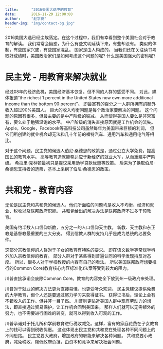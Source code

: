 ```yaml
---
title:      "2016美国大选中的教育"
date:       2016-11-29 12:00:00
author:     "赵学良"
header-img: "img/contact-bg.jpg"
---
```


2016美国大选已经尘埃落定。在这个过程中，我们有幸看到整个美国社会对于教育的解读。
我们常常会疑惑，为什么有些文明延续下来，有些却没有。
类似的体制，有些国家兴盛，有些国家混乱。
国家是由人构成的。
当我们还在关注读书考取好成绩时，美国政治家们是如何考虑这个问题的呢? 什么是美国强大的密码呢?

# 民主党 - 用教育来解决就业

经过08年的经济危机，美国经济基本恢复。但不同的人群的感受不同。
对此，媒体报道“the richest 1 percent in the United States now own more additional income than the bottom 90 percent”。
即最富有的百分之一人群所拥有的额外收入超过90%美国人。
巨大的收入均衡问题是每个政治家要解决的问题。
这个问题的原因有很多，但最主要的是中产阶级的锐减。
从而使得美国人要么是非常富有，要么处于勉强温饱的水平。
中产阶级的消失直接原因就是工作机会的流失。
Apple，Google，Facebook等高科技公司虽然每年为美国带来巨额的利润，
但它们所创建的就业机会却无法和几十年前的福特汽车、通用汽车和通用电气等相比。

对于这个问题，民主党的候选人伯尼·桑德思的政策是，通过公立大学免费，提高国民的教育水平。
高等教育造就能够适应于新经济的就业大军，从而重建中产阶级。
希拉里·克林顿最初只是提议采用助学贷款优惠等政策。
后来为了换取伯尼·桑德思支持者的选票，基本上采纲了伯尼·桑德思的政策。

# 共和党 - 教育内容

无论是民主党和共和党的候选人，他们所面临的问题均是收入不均衡、经济和就业、税收以及联邦政府职能。
共和党给出的解决办法是联邦政府不过多干预教育。

美国有约半数人口信仰新教，五分之一的人口信仰天主教。
新教、天主教和东正教是基督教最重要的三大分支。
得到信教人群的支持几乎是成为总统的必要条件。

这部分宗教信仰的人群对于子女的教育有特殊的要求。
即在语文数学等常规学科外加入宗教信仰的教育。
部分人群对于某些得到普遍认同的科学发现持反对态度。
所以，很多人对于学校教授的内容有自己的看法。
所以美国联邦政府想要推行的Common Core(教育核心内容标准化)法案等受到较大的阻力。

川普直接承诺会废除Common Core。教育的内容完全下放到州一级政府来处理。

川普对于就业的解决方法更为直接易懂。也更受听众欢迎。
民主党建议提供免费的大学教育，但个人还是要通过努力学习来获得证书。
获得证书后，理论上会有不错收入的工作。但并非一目了然。
川普则更贴近美国人群中现有劳动力的想法，即直接通过贸易保护，让工作机会回到美国来。
那样人们就可以无需额外的努力，也不需要进行困难的转变，就可以得到收入可观的工作。

川普承诺对于托儿所和学前教育进行税收减免。这样，富有的家庭花费在子女教育上的钱可以得到税收优惠。
这点体现出民主党和共和党在处理各种不同问题上的不同思路。
民主党要大政府，增加政府的职能来解决各种问题。
共和党要小政府，减免税收，降低政府负担，由资本和竞争来解决社会问题。



